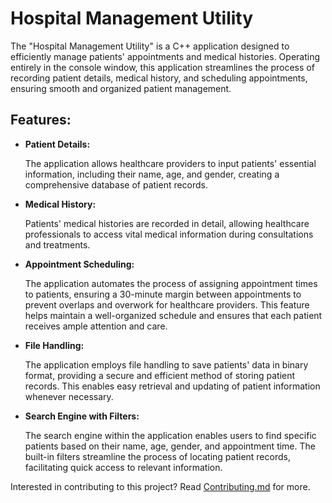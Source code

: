 <div>
    <h1>Hospital Management Utility</h1>
    <p>
        The "Hospital Management Utility" is a C++ application designed to
        efficiently manage patients' appointments and medical histories. Operating entirely in the
        console window, this application streamlines the process of recording patient details,
        medical history, and scheduling appointments, ensuring smooth and organized patient
        management.
    </p>
    <h2>Features:</h2>
    <ul>
        <li><b>Patient Details:</b></li>
        <p>
            The application allows healthcare providers to input patients' essential information,
            including their name, age, and gender, creating a comprehensive database of patient
            records.
        </p>
        <li><b>Medical History:</b></li>
        <p>
            Patients' medical histories are recorded in detail, allowing healthcare professionals to
            access vital medical information during consultations and treatments.
        </p>
        <li><b>Appointment Scheduling:</b></li>
        <p>
            The application automates the process of assigning appointment times to patients,
            ensuring a 30-minute margin between appointments to prevent overlaps and overwork for
            healthcare providers. This feature helps maintain a well-organized schedule and ensures
            that each patient receives ample attention and care.
        </p>
        <li><b>File Handling:</b></li>
        <p>
            The application employs file handling to save patients' data in binary format, providing
            a secure and efficient method of storing patient records. This enables easy retrieval
            and updating of patient information whenever necessary.
        </p>
        <li><b>Search Engine with Filters:</b></li>
        <p>
            The search engine within the application enables users to find specific patients based
            on their name, age, gender, and appointment time. The built-in filters streamline the
            process of locating patient records, facilitating quick access to relevant information.
        </p>
    </ul>
</div>

Interested in contributing to this project? Read [Contributing.md](https://github.com/Nailsonseat/Hospital-Management-Utility/blob/b57106dcbf0f0170cecf1c0cba9640e65f19edc1/CONTRIBUTING.md) for more.
